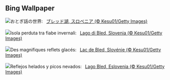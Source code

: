 ## Bing Wallpaper
![](https://www.bing.com/th?id=OHR.LakeBledSnow_JA-JP5075131023_UHD.jpg&w=1000)おとぎ話の世界:&nbsp;&ensp;[ブレッド湖, スロベニア (© Kesu01/Getty Images)](https://www.bing.com/th?id=OHR.LakeBledSnow_JA-JP5075131023_UHD.jpg)
<br><br/>
![](https://www.bing.com/th?id=OHR.LakeBledSnow_IT-IT5595802346_UHD.jpg&w=1000)Isola perduta tra fiabe invernali:&nbsp;&ensp;[Lago di Bled, Slovenia (© Kesu01/Getty Images)](https://www.bing.com/th?id=OHR.LakeBledSnow_IT-IT5595802346_UHD.jpg)
<br><br/>
![](https://www.bing.com/th?id=OHR.LakeBledSnow_FR-FR5167708906_UHD.jpg&w=1000)Des magnifiques reflets glacés:&nbsp;&ensp;[Lac de Bled, Slovénie (© Kesu01/Getty Images)](https://www.bing.com/th?id=OHR.LakeBledSnow_FR-FR5167708906_UHD.jpg)
<br><br/>
![](https://www.bing.com/th?id=OHR.LakeBledSnow_ES-ES1245773741_UHD.jpg&w=1000)Reflejos helados y picos nevados:&nbsp;&ensp;[Lago Bled, Eslovenia (© Kesu01/Getty Images)](https://www.bing.com/th?id=OHR.LakeBledSnow_ES-ES1245773741_UHD.jpg)
<br><br/>
